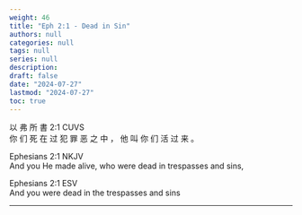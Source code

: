 ```yaml
---
weight: 46
title: "Eph 2:1 - Dead in Sin"
authors: null
categories: null
tags: null
series: null
description: 
draft: false
date: "2024-07-27"
lastmod: "2024-07-27"
toc: true
---
```


以 弗 所 書 2:1 CUVS  
你 们 死 在 过 犯 罪 恶 之 中 ， 他 叫 你 们 活 过 来 。

Ephesians 2:1 NKJV  
And you He made alive, who were dead in trespasses and sins,

Ephesians 2:1 ESV  
And you were dead in the trespasses and sins


<!--more-->
-----




